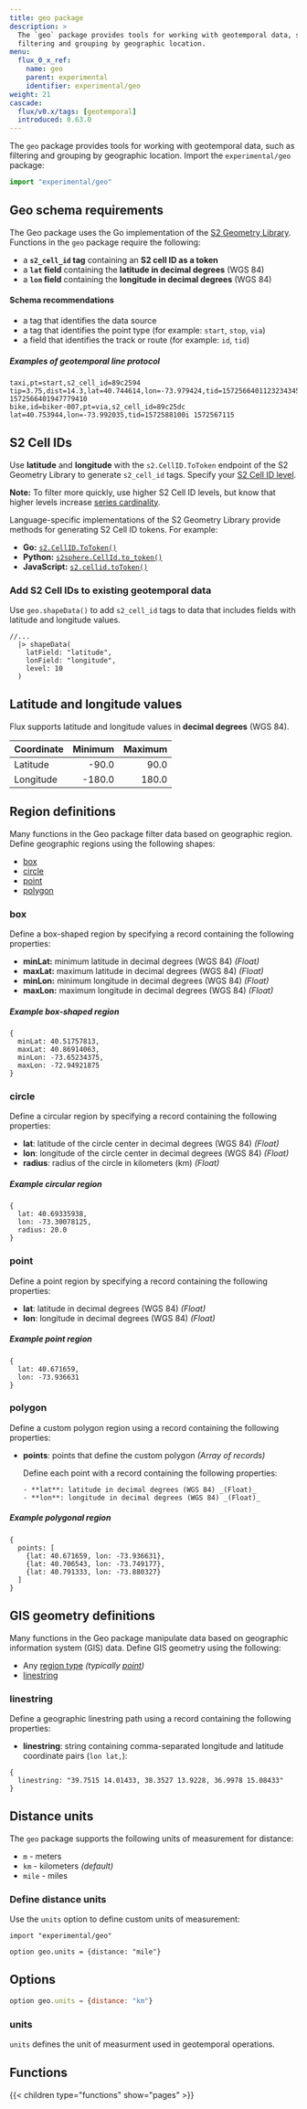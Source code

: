 ```yaml
---
title: geo package
description: >
  The `geo` package provides tools for working with geotemporal data, such as
  filtering and grouping by geographic location.
menu:
  flux_0_x_ref:
    name: geo 
    parent: experimental
    identifier: experimental/geo
weight: 21
cascade:
  flux/v0.x/tags: [geotemporal]
  introduced: 0.63.0
---
```


<!------------------------------------------------------------------------------

IMPORTANT: This page was generated from comments in the Flux source code. Any
edits made directly to this page will be overwritten the next time the
documentation is generated. 

To make updates to this documentation, update the comments above the package
declaration in the Flux source code:

https://github.com/influxdata/flux/blob/master/stdlib/experimental/geo/geo.flux

Contributing to Flux: https://github.com/influxdata/flux#contributing
Fluxdoc syntax: https://github.com/influxdata/flux/blob/master/docs/fluxdoc.md

------------------------------------------------------------------------------->

The `geo` package provides tools for working with geotemporal data, such as
filtering and grouping by geographic location.
Import the `experimental/geo` package:

```js
import "experimental/geo"
```

## Geo schema requirements
The Geo package uses the Go implementation of the [S2 Geometry Library](https://s2geometry.io/).
Functions in the `geo` package require the following:

- a **`s2_cell_id` tag** containing an **S2 cell ID as a token**
- a **`lat` field** containing the **latitude in decimal degrees** (WGS 84)
- a **`lon` field** containing the **longitude in decimal degrees** (WGS 84)

#### Schema recommendations
- a tag that identifies the data source
- a tag that identifies the point type (for example: `start`, `stop`, `via`)
- a field that identifies the track or route (for example: `id`, `tid`)

##### Examples of geotemporal line protocol
```
taxi,pt=start,s2_cell_id=89c2594 tip=3.75,dist=14.3,lat=40.744614,lon=-73.979424,tid=1572566401123234345i 1572566401947779410
bike,id=biker-007,pt=via,s2_cell_id=89c25dc lat=40.753944,lon=-73.992035,tid=1572588100i 1572567115
```

## S2 Cell IDs
Use **latitude** and **longitude** with the `s2.CellID.ToToken` endpoint of the S2
Geometry Library to generate `s2_cell_id` tags.
Specify your [S2 Cell ID level](https://s2geometry.io/resources/s2cell_statistics.html).

**Note:** To filter more quickly, use higher S2 Cell ID levels, but know that
higher levels increase [series cardinality](/influxdb/latest/reference/glossary/#series-cardinality).

Language-specific implementations of the S2 Geometry Library provide methods for
generating S2 Cell ID tokens. For example:

- **Go:** [`s2.CellID.ToToken()`](https://godoc.org/github.com/golang/geo/s2#CellID.ToToken)
- **Python:** [`s2sphere.CellId.to_token()`](https://s2sphere.readthedocs.io/en/latest/api.html#s2sphere.CellId)
- **JavaScript:** [`s2.cellid.toToken()`](https://github.com/mapbox/node-s2/blob/master/API.md#cellidtotoken---string)

### Add S2 Cell IDs to existing geotemporal data
Use `geo.shapeData()` to add `s2_cell_id` tags to data that includes fields
with latitude and longitude values.

```no_run
//...
  |> shapeData(
    latField: "latitude",
    lonField: "longitude",
    level: 10
  )
```

## Latitude and longitude values
Flux supports latitude and longitude values in **decimal degrees** (WGS 84).

| Coordinate | Minimum | Maximum |
|:---------- | -------:| -------:|
| Latitude   | -90.0   | 90.0    |
| Longitude  | -180.0  | 180.0   |

## Region definitions
Many functions in the Geo package filter data based on geographic region.
Define geographic regions using the following shapes:

- [box](#box)
- [circle](#circle)
- [point](#point)
- [polygon](#polygon)

### box
Define a box-shaped region by specifying a record containing the following properties:

- **minLat:** minimum latitude in decimal degrees (WGS 84) _(Float)_
- **maxLat:** maximum latitude in decimal degrees (WGS 84) _(Float)_
- **minLon:** minimum longitude in decimal degrees (WGS 84) _(Float)_
- **maxLon:** maximum longitude in decimal degrees (WGS 84) _(Float)_

##### Example box-shaped region
```no_run
{
  minLat: 40.51757813,
  maxLat: 40.86914063,
  minLon: -73.65234375,
  maxLon: -72.94921875
}
```

### circle
Define a circular region by specifying a record containing the following properties:

- **lat**: latitude of the circle center in decimal degrees (WGS 84) _(Float)_
- **lon**: longitude of the circle center in decimal degrees (WGS 84) _(Float)_
- **radius**:  radius of the circle in kilometers (km) _(Float)_

##### Example circular region
```no_run
{
  lat: 40.69335938,
  lon: -73.30078125,
  radius: 20.0
}
```

### point
Define a point region by specifying a record containing the following properties:

- **lat**: latitude in decimal degrees (WGS 84) _(Float)_
- **lon**: longitude in decimal degrees (WGS 84) _(Float)_

##### Example point region
```no_run
{
  lat: 40.671659,
  lon: -73.936631
}
```

### polygon
Define a custom polygon region using a record containing the following properties:

- **points**: points that define the custom polygon _(Array of records)_

    Define each point with a record containing the following properties:

      - **lat**: latitude in decimal degrees (WGS 84) _(Float)_
      - **lon**: longitude in decimal degrees (WGS 84) _(Float)_

##### Example polygonal region
```no_run
{
  points: [
    {lat: 40.671659, lon: -73.936631},
    {lat: 40.706543, lon: -73.749177},
    {lat: 40.791333, lon: -73.880327}
  ]
}
```

## GIS geometry definitions
Many functions in the Geo package manipulate data based on geographic information system (GIS) data.
Define GIS geometry using the following:

- Any [region type](#region-definitions) _(typically [point](#point))_
- [linestring](#linestring)

### linestring
Define a geographic linestring path using a record containing the following properties:

- **linestring**: string containing comma-separated longitude and latitude
  coordinate pairs (`lon lat,`):

```no_run
{
  linestring: "39.7515 14.01433, 38.3527 13.9228, 36.9978 15.08433"
}
```

## Distance units
The `geo` package supports the following units of measurement for distance:

- `m` - meters
- `km` - kilometers _(default)_
- `mile` - miles

### Define distance units
Use the `units` option to define custom units of measurement:

```no_run
import "experimental/geo"

option geo.units = {distance: "mile"}
```

## Options

```js
option geo.units = {distance: "km"}
```
 
### units

`units` defines the unit of measurment used in geotemporal operations.




## Functions

{{< children type="functions" show="pages" >}}

